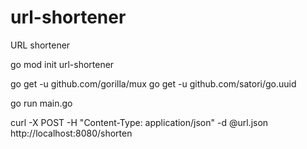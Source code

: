 # url-shortener
URL shortener

go mod init url-shortener

go get -u github.com/gorilla/mux
go get -u github.com/satori/go.uuid

go run main.go

curl -X POST -H "Content-Type: application/json" -d @url.json http://localhost:8080/shorten